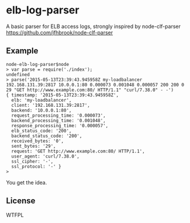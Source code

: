 # elb-log-parser

A basic parser for ELB access logs, strongly inspired by node-clf-parser https://github.com/jfhbrook/node-clf-parser 

## Example

```
node-elb-log-parser$node
> var parse = require('./index');
undefined
> parse('2015-05-13T23:39:43.945958Z my-loadbalancer 192.168.131.39:2817 10.0.0.1:80 0.000073 0.001048 0.000057 200 200 0 29 "GET http://www.example.com:80/ HTTP/1.1" "curl/7.38.0" - -')
{ timestamp: '2015-05-13T23:39:43.945958Z',
  elb: 'my-loadbalancer',
  client: '192.168.131.39:2817',
  backend: '10.0.0.1:80',
  request_processing_time: '0.000073',
  backend_processing_time: '0.001048',
  response_processing_time: '0.000057',
  elb_status_code: '200',
  backend_status_code: '200',
  received_bytes: '0',
  sent_bytes: '29',
  request: 'GET http://www.example.com:80/ HTTP/1.1',
  user_agent: 'curl/7.38.0',
  ssl_cipher: '-',
  ssl_protocol: '-' }
>
```

You get the idea.

## License

WTFPL

